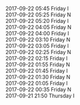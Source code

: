 2017-09-22 05:45 Friday  I  
2017-09-22 05:25 Friday  N  
2017-09-22 05:20 Friday  I  
2017-09-22 04:05 Friday  N  
2017-09-22 04:00 Friday  I  
2017-09-22 03:10 Friday  N  
2017-09-22 03:05 Friday  I  
2017-09-22 02:25 Friday  N  
2017-09-22 02:15 Friday  I  
2017-09-22 01:55 Friday  N  
2017-09-22 01:45 Friday  I  
2017-09-22 01:30 Friday  N  
2017-09-22 01:05 Friday  I  
2017-09-22 00:35 Friday  N  
2017-09-21 21:50 Thursday  I  

